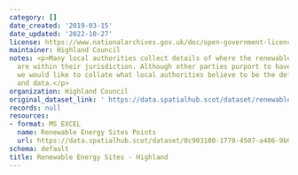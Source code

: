 ```yaml
---
category: []
date_created: '2019-03-15'
date_updated: '2022-10-27'
license: https://www.nationalarchives.gov.uk/doc/open-government-licence/version/3/
maintainer: Highland Council
notes: <p>Many local authorities collect details of where the renewable energy sites
  are within their jurisdiction. Although other parties purport to have such lists,
  we would like to collate what local authorities believe to be the definitive sites
  and data.</p>
organization: Highland Council
original_dataset_link: ' https://data.spatialhub.scot/dataset/renewable_energy_sites-hi'
records: null
resources:
- format: MS EXCEL
  name: Renewable Energy Sites Points
  url: https://data.spatialhub.scot/dataset/0c903180-1778-4507-a486-9b07a1757f13/resource/88af8062-8394-42b8-8a9b-204311156fcf/download/download_turbines_2022v1.xlsx
schema: default
title: Renewable Energy Sites - Highland
---
```

